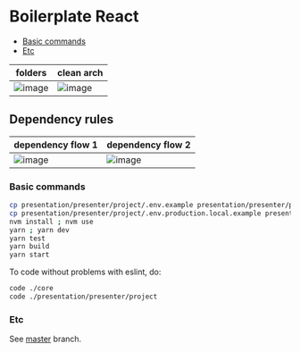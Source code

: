 # Boilerplate React

- [Basic commands](#basic-commands)
- [Etc](#etc)

| folders                                                                                                        | clean arch                                                                                                     |
| -------------------------------------------------------------------------------------------------------------- | -------------------------------------------------------------------------------------------------------------- |
| ![image](https://user-images.githubusercontent.com/2935122/126219703-e103c678-a395-479e-a1fc-a916854b0e3e.png) | ![image](https://user-images.githubusercontent.com/2935122/115903944-946a8780-a43a-11eb-8f7b-1dcdb7a8602f.png) |

## Dependency rules

| dependency flow 1                                                                                              | dependency flow 2                                                                                              |
| -------------------------------------------------------------------------------------------------------------- | -------------------------------------------------------------------------------------------------------------- |
| ![image](https://user-images.githubusercontent.com/2935122/115903958-9896a500-a43a-11eb-8663-50b6798d15cd.png) | ![image](https://user-images.githubusercontent.com/2935122/115903965-9af8ff00-a43a-11eb-9e68-8b8d31423b71.png) |

### Basic commands

```bash
cp presentation/presenter/project/.env.example presentation/presenter/project/.env
cp presentation/presenter/project/.env.production.local.example presentation/presenter/project/.env.production.local
nvm install ; nvm use
yarn ; yarn dev
yarn test
yarn build
yarn start
```

To code without problems with eslint, do:

```bash
code ./core
code ./presentation/presenter/project
```

### Etc

See [master](https://github.com/jefferson-william/boilerplate-react) branch.
